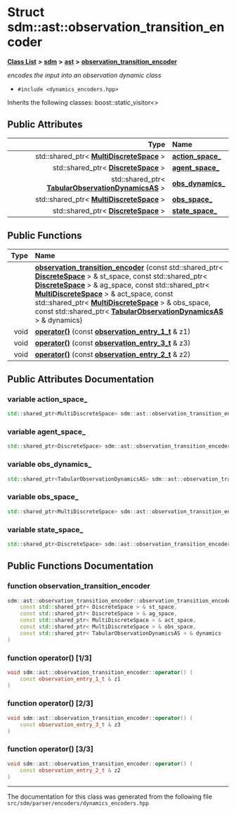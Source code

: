 
# Struct sdm::ast::observation\_transition\_encoder

<link rel="stylesheet" href="https://cdnjs.cloudflare.com/ajax/libs/KaTeX/0.5.1/katex.min.css">
<link rel="stylesheet" href="https://cdn.jsdelivr.net/github-markdown-css/2.2.1/github-markdown.css"/>



[**Class List**](annotated.md) **>** [**sdm**](namespacesdm.md) **>** [**ast**](namespacesdm_1_1ast.md) **>** [**observation\_transition\_encoder**](structsdm_1_1ast_1_1observation__transition__encoder.md)



_encodes the input into an observation dynamic class_ 

* `#include <dynamics_encoders.hpp>`



Inherits the following classes: boost::static_visitor<>










## Public Attributes

| Type | Name |
| ---: | :--- |
|  std::shared\_ptr&lt; [**MultiDiscreteSpace**](classsdm_1_1MultiDiscreteSpace.md) &gt; | [**action\_space\_**](structsdm_1_1ast_1_1observation__transition__encoder.md#variable-action-space-)  <br> |
|  std::shared\_ptr&lt; [**DiscreteSpace**](classsdm_1_1DiscreteSpace.md) &gt; | [**agent\_space\_**](structsdm_1_1ast_1_1observation__transition__encoder.md#variable-agent-space-)  <br> |
|  std::shared\_ptr&lt; [**TabularObservationDynamicsAS**](classsdm_1_1TabularObservationDynamicsAS.md) &gt; | [**obs\_dynamics\_**](structsdm_1_1ast_1_1observation__transition__encoder.md#variable-obs-dynamics-)  <br> |
|  std::shared\_ptr&lt; [**MultiDiscreteSpace**](classsdm_1_1MultiDiscreteSpace.md) &gt; | [**obs\_space\_**](structsdm_1_1ast_1_1observation__transition__encoder.md#variable-obs-space-)  <br> |
|  std::shared\_ptr&lt; [**DiscreteSpace**](classsdm_1_1DiscreteSpace.md) &gt; | [**state\_space\_**](structsdm_1_1ast_1_1observation__transition__encoder.md#variable-state-space-)  <br> |


## Public Functions

| Type | Name |
| ---: | :--- |
|   | [**observation\_transition\_encoder**](structsdm_1_1ast_1_1observation__transition__encoder.md#function-observation-transition-encoder) (const std::shared\_ptr&lt; [**DiscreteSpace**](classsdm_1_1DiscreteSpace.md) &gt; & st\_space, const std::shared\_ptr&lt; [**DiscreteSpace**](classsdm_1_1DiscreteSpace.md) &gt; & ag\_space, const std::shared\_ptr&lt; [**MultiDiscreteSpace**](classsdm_1_1MultiDiscreteSpace.md) &gt; & act\_space, const std::shared\_ptr&lt; [**MultiDiscreteSpace**](classsdm_1_1MultiDiscreteSpace.md) &gt; & obs\_space, const std::shared\_ptr&lt; [**TabularObservationDynamicsAS**](classsdm_1_1TabularObservationDynamicsAS.md) &gt; & dynamics) <br> |
|  void | [**operator()**](structsdm_1_1ast_1_1observation__transition__encoder.md#function-operator()-1-3) (const [**observation\_entry\_1\_t**](structsdm_1_1ast_1_1observation__entry__1__t.md) & z1) <br> |
|  void | [**operator()**](structsdm_1_1ast_1_1observation__transition__encoder.md#function-operator()-2-3) (const [**observation\_entry\_3\_t**](structsdm_1_1ast_1_1observation__entry__3__t.md) & z3) <br> |
|  void | [**operator()**](structsdm_1_1ast_1_1observation__transition__encoder.md#function-operator()-3-3) (const [**observation\_entry\_2\_t**](structsdm_1_1ast_1_1observation__entry__2__t.md) & z2) <br> |








## Public Attributes Documentation


### variable action\_space\_ 


```cpp
std::shared_ptr<MultiDiscreteSpace> sdm::ast::observation_transition_encoder::action_space_;
```



### variable agent\_space\_ 


```cpp
std::shared_ptr<DiscreteSpace> sdm::ast::observation_transition_encoder::agent_space_;
```



### variable obs\_dynamics\_ 


```cpp
std::shared_ptr<TabularObservationDynamicsAS> sdm::ast::observation_transition_encoder::obs_dynamics_;
```



### variable obs\_space\_ 


```cpp
std::shared_ptr<MultiDiscreteSpace> sdm::ast::observation_transition_encoder::obs_space_;
```



### variable state\_space\_ 


```cpp
std::shared_ptr<DiscreteSpace> sdm::ast::observation_transition_encoder::state_space_;
```


## Public Functions Documentation


### function observation\_transition\_encoder 


```cpp
sdm::ast::observation_transition_encoder::observation_transition_encoder (
    const std::shared_ptr< DiscreteSpace > & st_space,
    const std::shared_ptr< DiscreteSpace > & ag_space,
    const std::shared_ptr< MultiDiscreteSpace > & act_space,
    const std::shared_ptr< MultiDiscreteSpace > & obs_space,
    const std::shared_ptr< TabularObservationDynamicsAS > & dynamics
) 
```



### function operator() [1/3]


```cpp
void sdm::ast::observation_transition_encoder::operator() (
    const observation_entry_1_t & z1
) 
```



### function operator() [2/3]


```cpp
void sdm::ast::observation_transition_encoder::operator() (
    const observation_entry_3_t & z3
) 
```



### function operator() [3/3]


```cpp
void sdm::ast::observation_transition_encoder::operator() (
    const observation_entry_2_t & z2
) 
```



------------------------------
The documentation for this class was generated from the following file `src/sdm/parser/encoders/dynamics_encoders.hpp`